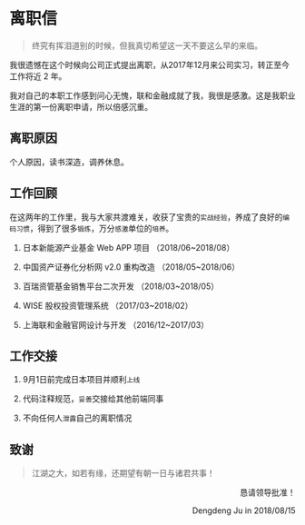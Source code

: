 # 离职信

> 终究有挥泪道别的时候，但我真切希望这一天不要这么早的来临。

我很遗憾在这个时候向公司正式提出离职，从2017年12月来公司实习，转正至今工作将近 2 年。

我对自己的本职工作感到问心无愧，联和金融成就了我，我很是感激。这是我职业生涯的第一份离职申请，所以倍感沉重。

## 离职原因

个人原因，读书深造，调养休息。

## 工作回顾

在这两年的工作里，我与大家共渡难关，收获了宝贵的`实战经验`，养成了良好的`编码习惯`，得到了很多`锻炼`，万分`感激`单位的`培养`。

1. 日本新能源产业基金 Web APP 项目 （2018/06~2018/08）

2. 中国资产证券化分析网 v2.0 重构改造 （2018/05~2018/06）

3. 百瑞资管基金销售平台二次开发 （2018/03~2018/05）

4. WISE 股权投资管理系统 （2017/03~2018/02）

5. 上海联和金融官网设计与开发 （2016/12~2017/03）

## 工作交接

1. 9月1日前完成日本项目并顺利`上线`

2. 代码注释规范，`妥善`交接给其他前端同事

3. 不向任何人`泄露`自己的离职情况

## 致谢

> 江湖之大，如若有缘，还期望有朝一日与诸君共事！

<p align="right">恳请领导批准！</p>

<p align="right">Dengdeng Ju in 2018/08/15</p>
